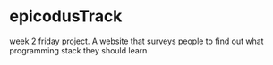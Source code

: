 # epicodusTrack
week 2 friday project. A website that surveys people to find out what programming stack they should learn
